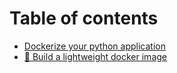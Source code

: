 # Table of contents

* [Dockerize your python application](README.md)
* [🖖 Build a lightweight docker image](build-a-lightweight-docker-image.md)
